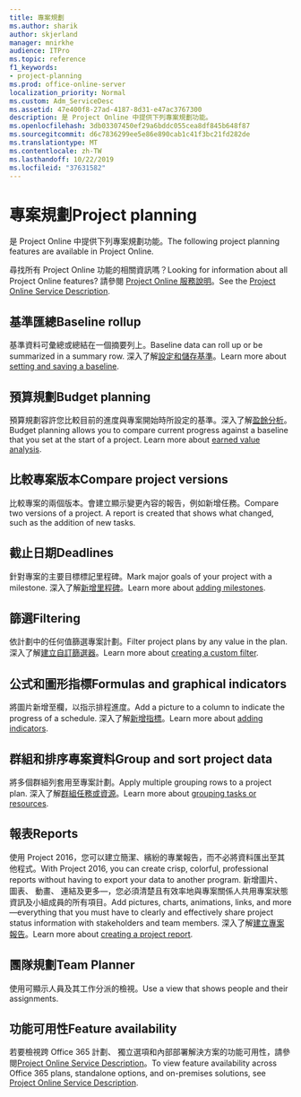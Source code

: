 ```yaml
---
title: 專案規劃
ms.author: sharik
author: skjerland
manager: mnirkhe
audience: ITPro
ms.topic: reference
f1_keywords:
- project-planning
ms.prod: office-online-server
localization_priority: Normal
ms.custom: Adm_ServiceDesc
ms.assetid: 47e400f8-27ad-4187-8d31-e47ac3767300
description: 是 Project Online 中提供下列專案規劃功能。
ms.openlocfilehash: 3db03307450ef29a6bddc055cea8df845b648f87
ms.sourcegitcommit: d6c7836299ee5e86e890cab1c41f3bc21fd282de
ms.translationtype: MT
ms.contentlocale: zh-TW
ms.lasthandoff: 10/22/2019
ms.locfileid: "37631582"
---
```

# <a name="project-planning"></a><span data-ttu-id="e4ff6-103">專案規劃</span><span class="sxs-lookup"><span data-stu-id="e4ff6-103">Project planning</span></span>

<span data-ttu-id="e4ff6-104">是 Project Online 中提供下列專案規劃功能。</span><span class="sxs-lookup"><span data-stu-id="e4ff6-104">The following project planning features are available in Project Online.</span></span>
  
<span data-ttu-id="e4ff6-105">尋找所有 Project Online 功能的相關資訊嗎？</span><span class="sxs-lookup"><span data-stu-id="e4ff6-105">Looking for information about all Project Online features?</span></span> <span data-ttu-id="e4ff6-106">請參閱 [Project Online 服務說明](project-online-service-description.md)。</span><span class="sxs-lookup"><span data-stu-id="e4ff6-106">See the [Project Online Service Description](project-online-service-description.md).</span></span>
  
## <a name="baseline-rollup"></a><span data-ttu-id="e4ff6-107">基準匯總</span><span class="sxs-lookup"><span data-stu-id="e4ff6-107">Baseline rollup</span></span>

<span data-ttu-id="e4ff6-108">基準資料可彙總或總結在一個摘要列上。</span><span class="sxs-lookup"><span data-stu-id="e4ff6-108">Baseline data can roll up or be summarized in a summary row.</span></span> <span data-ttu-id="e4ff6-109">深入了解[設定和儲存基準](https://go.microsoft.com/fwlink/p/?LinkId=271346)。</span><span class="sxs-lookup"><span data-stu-id="e4ff6-109">Learn more about [setting and saving a baseline](https://go.microsoft.com/fwlink/p/?LinkId=271346).</span></span>
  
## <a name="budget-planning"></a><span data-ttu-id="e4ff6-110">預算規劃</span><span class="sxs-lookup"><span data-stu-id="e4ff6-110">Budget planning</span></span>

<span data-ttu-id="e4ff6-p103">預算規劃容許您比較目前的進度與專案開始時所設定的基準。深入了解[盈餘分析](https://go.microsoft.com/fwlink/p/?LinkId=271336)。</span><span class="sxs-lookup"><span data-stu-id="e4ff6-p103">Budget planning allows you to compare current progress against a baseline that you set at the start of a project. Learn more about [earned value analysis](https://go.microsoft.com/fwlink/p/?LinkId=271336).</span></span>
  
## <a name="compare-project-versions"></a><span data-ttu-id="e4ff6-113">比較專案版本</span><span class="sxs-lookup"><span data-stu-id="e4ff6-113">Compare project versions</span></span>

<span data-ttu-id="e4ff6-p104">比較專案的兩個版本。會建立顯示變更內容的報告，例如新增任務。</span><span class="sxs-lookup"><span data-stu-id="e4ff6-p104">Compare two versions of a project. A report is created that shows what changed, such as the addition of new tasks.</span></span>
  
## <a name="deadlines"></a><span data-ttu-id="e4ff6-116">截止日期</span><span class="sxs-lookup"><span data-stu-id="e4ff6-116">Deadlines</span></span>

<span data-ttu-id="e4ff6-117">針對專案的主要目標標記里程碑。</span><span class="sxs-lookup"><span data-stu-id="e4ff6-117">Mark major goals of your project with a milestone.</span></span> <span data-ttu-id="e4ff6-118">深入了解[新增里程碑](https://go.microsoft.com/fwlink/p/?LinkId=271339)。</span><span class="sxs-lookup"><span data-stu-id="e4ff6-118">Learn more about [adding milestones](https://go.microsoft.com/fwlink/p/?LinkId=271339).</span></span>
  
## <a name="filtering"></a><span data-ttu-id="e4ff6-119">篩選</span><span class="sxs-lookup"><span data-stu-id="e4ff6-119">Filtering</span></span>

<span data-ttu-id="e4ff6-120">依計劃中的任何值篩選專案計劃。</span><span class="sxs-lookup"><span data-stu-id="e4ff6-120">Filter project plans by any value in the plan.</span></span> <span data-ttu-id="e4ff6-121">深入了解[建立自訂篩選器](https://go.microsoft.com/fwlink/p/?LinkId=271341)。</span><span class="sxs-lookup"><span data-stu-id="e4ff6-121">Learn more about [creating a custom filter](https://go.microsoft.com/fwlink/p/?LinkId=271341).</span></span>
  
## <a name="formulas-and-graphical-indicators"></a><span data-ttu-id="e4ff6-122">公式和圖形指標</span><span class="sxs-lookup"><span data-stu-id="e4ff6-122">Formulas and graphical indicators</span></span>

<span data-ttu-id="e4ff6-123">將圖片新增至欄，以指示排程進度。</span><span class="sxs-lookup"><span data-stu-id="e4ff6-123">Add a picture to a column to indicate the progress of a schedule.</span></span> <span data-ttu-id="e4ff6-124">深入了解[新增指標](https://go.microsoft.com/fwlink/p/?LinkId=271340)。</span><span class="sxs-lookup"><span data-stu-id="e4ff6-124">Learn more about [adding indicators](https://go.microsoft.com/fwlink/p/?LinkId=271340).</span></span>
  
## <a name="group-and-sort-project-data"></a><span data-ttu-id="e4ff6-125">群組和排序專案資料</span><span class="sxs-lookup"><span data-stu-id="e4ff6-125">Group and sort project data</span></span>

<span data-ttu-id="e4ff6-126">將多個群組列套用至專案計劃。</span><span class="sxs-lookup"><span data-stu-id="e4ff6-126">Apply multiple grouping rows to a project plan.</span></span> <span data-ttu-id="e4ff6-127">深入了解[群組任務或資源](https://go.microsoft.com/fwlink/p/?LinkId=271326)。</span><span class="sxs-lookup"><span data-stu-id="e4ff6-127">Learn more about [grouping tasks or resources](https://go.microsoft.com/fwlink/p/?LinkId=271326).</span></span>
  
## <a name="reports"></a><span data-ttu-id="e4ff6-128">報表</span><span class="sxs-lookup"><span data-stu-id="e4ff6-128">Reports</span></span>

<span data-ttu-id="e4ff6-129">使用 Project 2016，您可以建立簡潔、繽紛的專業報告，而不必將資料匯出至其他程式。</span><span class="sxs-lookup"><span data-stu-id="e4ff6-129">With Project 2016, you can create crisp, colorful, professional reports without having to export your data to another program.</span></span> <span data-ttu-id="e4ff6-130">新增圖片、 圖表、 動畫、 連結及更多&mdash;，您必須清楚且有效率地與專案關係人共用專案狀態資訊及小組成員的所有項目。</span><span class="sxs-lookup"><span data-stu-id="e4ff6-130">Add pictures, charts, animations, links, and more&mdash;everything that you must have to clearly and effectively share project status information with stakeholders and team members.</span></span> <span data-ttu-id="e4ff6-131">深入了解[建立專案報告](https://go.microsoft.com/fwlink/p/?LinkId=271349)。</span><span class="sxs-lookup"><span data-stu-id="e4ff6-131">Learn more about [creating a project report](https://go.microsoft.com/fwlink/p/?LinkId=271349).</span></span>
  
## <a name="team-planner"></a><span data-ttu-id="e4ff6-132">團隊規劃</span><span class="sxs-lookup"><span data-stu-id="e4ff6-132">Team Planner</span></span>

<span data-ttu-id="e4ff6-133">使用可顯示人員及其工作分派的檢視。</span><span class="sxs-lookup"><span data-stu-id="e4ff6-133">Use a view that shows people and their assignments.</span></span> 
  
## <a name="feature-availability"></a><span data-ttu-id="e4ff6-134">功能可用性</span><span class="sxs-lookup"><span data-stu-id="e4ff6-134">Feature availability</span></span>

<span data-ttu-id="e4ff6-135">若要檢視跨 Office 365 計劃、 獨立選項和內部部署解決方案的功能可用性，請參閱[Project Online Service Description](project-online-service-description.md)。</span><span class="sxs-lookup"><span data-stu-id="e4ff6-135">To view feature availability across Office 365 plans, standalone options, and on-premises solutions, see [Project Online Service Description](project-online-service-description.md).</span></span>
  